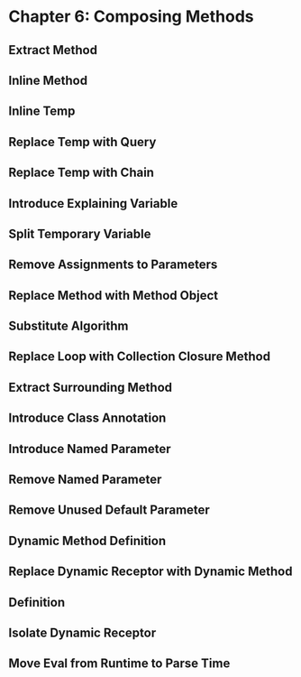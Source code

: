 # Chapter 6: Composing Methods

## Extract Method
## Inline Method
## Inline Temp
## Replace Temp with Query
## Replace Temp with Chain
## Introduce Explaining Variable
## Split Temporary Variable
## Remove Assignments to Parameters

## Replace Method with Method Object
## Substitute Algorithm
## Replace Loop with Collection Closure Method
## Extract Surrounding Method
## Introduce Class Annotation
## Introduce Named Parameter
## Remove Named Parameter
## Remove Unused Default Parameter
## Dynamic Method Definition
## Replace Dynamic Receptor with Dynamic Method
## Definition
## Isolate Dynamic Receptor
## Move Eval from Runtime to Parse Time
